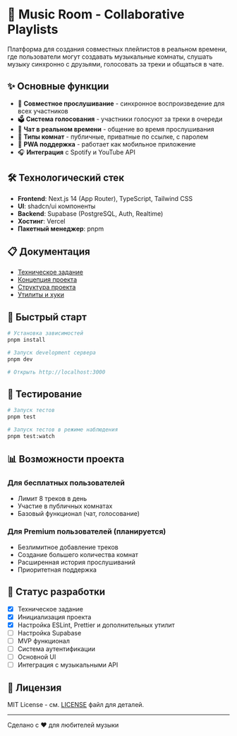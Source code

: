 # 🎵 Music Room - Collaborative Playlists

Платформа для создания совместных плейлистов в реальном времени, где пользователи могут создавать музыкальные комнаты, слушать музыку синхронно с друзьями, голосовать за треки и общаться в чате.

## ✨ Основные функции

- 🎵 **Совместное прослушивание** - синхронное воспроизведение для всех участников
- 🗳️ **Система голосования** - участники голосуют за треки в очереди
- 💬 **Чат в реальном времени** - общение во время прослушивания
- 🔐 **Типы комнат** - публичные, приватные по ссылке, с паролем
- 📱 **PWA поддержка** - работает как мобильное приложение
- 🎧 **Интеграция** с Spotify и YouTube API

## 🛠 Технологический стек

- **Frontend**: Next.js 14 (App Router), TypeScript, Tailwind CSS
- **UI**: shadcn/ui компоненты
- **Backend**: Supabase (PostgreSQL, Auth, Realtime)
- **Хостинг**: Vercel
- **Пакетный менеджер**: pnpm

## 📋 Документация

- [Техническое задание](./docs/technical-specification.md)
- [Концепция проекта](./docs/idea.txt)
- [Структура проекта](./docs/development/project-structure.md)
- [Утилиты и хуки](./docs/development/utilities.md)

## 🚀 Быстрый старт

```bash
# Установка зависимостей
pnpm install

# Запуск development сервера
pnpm dev

# Открыть http://localhost:3000
```

## 🧪 Тестирование

```bash
# Запуск тестов
pnpm test

# Запуск тестов в режиме наблюдения
pnpm test:watch
```

## 📊 Возможности проекта

### Для бесплатных пользователей
- Лимит 8 треков в день
- Участие в публичных комнатах
- Базовый функционал (чат, голосование)

### Для Premium пользователей (планируется)
- Безлимитное добавление треков
- Создание большего количества комнат
- Расширенная история прослушиваний
- Приоритетная поддержка

## 🎯 Статус разработки

- [x] Техническое задание
- [x] Инициализация проекта
- [x] Настройка ESLint, Prettier и дополнительных утилит
- [ ] Настройка Supabase
- [ ] MVP функционал
- [ ] Система аутентификации
- [ ] Основной UI
- [ ] Интеграция с музыкальными API

## 📝 Лицензия

MIT License - см. [LICENSE](LICENSE) файл для деталей.

---

Сделано с ❤️ для любителей музыки